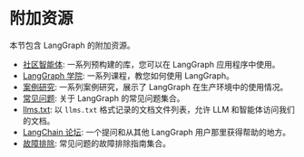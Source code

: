 # 附加资源

本节包含 LangGraph 的附加资源。

- [社区智能体](../agents/prebuilt.md): 一系列预构建的库，您可以在 LangGraph 应用程序中使用。
- [LangGraph 学院](https://academy.langchain.com/courses/intro-to-langgraph): 一系列课程，教您如何使用 LangGraph。
- [案例研究](../adopters.md): 一系列案例研究，展示了 LangGraph 在生产环境中的使用情况。
- [常见问题](../concepts/faq.md): 关于 LangGraph 的常见问题集合。
- [llms.txt](../llms-txt-overview.md): 以 `llms.txt` 格式记录的文档文件列表，允许 LLM 和智能体访问我们的文档。
- [LangChain 论坛](https://forum.langchain.com/): 一个提问和从其他 LangGraph 用户那里获得帮助的地方。
- [故障排除](../troubleshooting/errors/index.md): 常见问题的故障排除指南集合。
